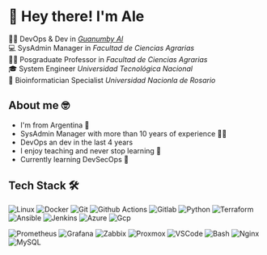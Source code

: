 
# 👋 Hey there! I'm Ale

👨‍💻 DevOps & Dev in *[Guanumby AI](https://guanumby.netlify.app/)*<br>
💻 SysAdmin Manager in *Facultad de Ciencias Agrarias*<br>
👨‍🏫 Posgraduate Professor in *Facultad de Ciencias Agrarias*<br>
🎓 System Engineer *Universidad Tecnológica Nacional*<br>
🧬 Bioinformatician Specialist *Universidad Nacionla de Rosario*

## About me 🤓
- I'm from Argentina 📍
- SysAdmin Manager with more than 10 years of experience 👨‍💻
- DevOps an dev in the last 4 years
- I enjoy teaching and never stop learning 📖
- Currently learning DevSecOps 🌱

## Tech Stack 🛠️

![Linux](https://img.shields.io/badge/Linux-red?style=flat-square&logo=linux&logoColor=white)
![Docker](https://img.shields.io/badge/docker-2496ED?logo=docker&logoColor=white&style=flat-square)
![Git](https://img.shields.io/badge/-GIT-f05133?style=flat-square&logo=git&logoColor=white)
![Github Actions](https://img.shields.io/badge/GitHub_Actions-2088FF?style=flat-square&logo=github-actions&logoColor=white)
![Gitlab](https://img.shields.io/badge/GitLab-330F63?style=flat-square&logo=gitlab&logoColor=white)
![Python](https://img.shields.io/badge/Python-green?logo=python&logoColor=white&style=flat-square)
![Terraform](https://img.shields.io/badge/terraform-7B42BC?logo=terraform&logoColor=white&style=flat-square)
![Ansible](https://img.shields.io/badge/Ansible-blue?style=flat-square&logo=ansible)
![Jenkins](	https://img.shields.io/badge/Jenkins-D24939?style=flat-square&logo=Jenkins&logoColor=white)
![Azure](https://img.shields.io/badge/azure-0078D4?logo=microsoft-azure&logoColor=white&style=flat-square)
![Gcp](https://img.shields.io/badge/Google_Cloud-4285F4?style=flat-square&logo=google-cloud&logoColor=white)

![Prometheus](https://img.shields.io/badge/Prometheus-red?style=flat-square&logo=prometheus&logoColor=white)
![Grafana](https://img.shields.io/badge/Grafana-orange?style=flat-square&logo=grafana&logoColor=white)
![Zabbix](https://img.shields.io/badge/zabbix-red?style=flat-square&logo=zabbix)
![Proxmox](https://img.shields.io/badge/Proxmox-black?style=flat-square&logo=proxmox&logoColor=white)
![VSCode](https://img.shields.io/badge/Visual_Studio_Code-blue?style=flat-square&logo=visual%20studio%20code)
![Bash](https://img.shields.io/badge/Bash-black?style=flat-square&logo=script)
![Nginx](https://img.shields.io/badge/Nginx-green?style=flat-square&logo=nginx)
![MySQL](https://img.shields.io/badge/MySQL-blue?style=flat-square&logo=mysql&logoColor=white)






